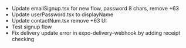 - Update emailSignup.tsx for new flow, password 8 chars, remove +63
- Update userPassword.tsx to displayName
- Update contactNum.tsx remove +63 UI
- Test signup flow
- Fix delivery update error in expo-delivery-webhook by adding receipt checking
